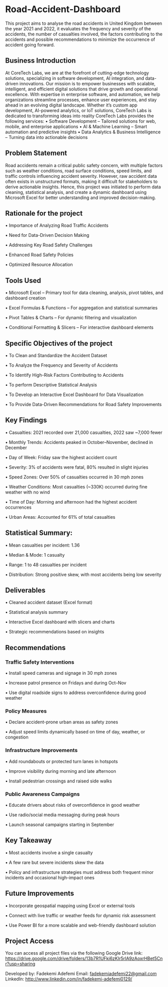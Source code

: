 # Road-Accident-Dashboard
This project aims to analyse the road accidents in United Kingdom between the year 2021 and 2022, it evaluates the frequency and severity of the accidents, the number of casualties involved, the factors contributing to the accidents and possible recommendations to minimize the occurrence of accident going forward. 

## Business Introduction
At CoreTech Labs, we are at the forefront of cutting-edge technology solutions, specializing in software development, AI integration, and data-driven innovations.
Our mission is to empower businesses with scalable, intelligent, and efficient digital solutions that drive growth and operational excellence. With expertise in enterprise software, and automation, we help organizations streamline processes, enhance user experiences, and stay ahead in an evolving digital landscape. Whether it’s custom app development, AI-powered analytics, or IoT solutions, CoreTech Labs is dedicated to transforming ideas into reality
CoreTech Labs provides the following services: 
•	Software Development – Tailored solutions for web, mobile, and enterprise applications 
•	AI & Machine Learning – Smart automation and predictive insights 
•	Data Analytics & Business Intelligence – Turning data into actionable decisions

## Problem Statement
Road accidents remain a critical public safety concern, with multiple factors such as weather conditions, road surface conditions, speed limits, and traffic controls influencing accident severity.
However, raw accident data often exists in unstructured formats, making it difficult for stakeholders to derive actionable insights.
Hence, this project was initiated to perform data cleaning, statistical analysis, and create a dynamic dashboard using Microsoft Excel for better understanding and improved decision-making.

## Rationale for the project
•	Importance of Analyzing Road Traffic Accidents

•	Need for Data-Driven Decision Making 

•	Addressing Key Road Safety Challenges 

•	Enhanced Road Safety Policies 

•	Optimized Resource Allocation


## Tools Used
•	Microsoft Excel – Primary tool for data cleaning, analysis, pivot tables, and dashboard creation

•	Excel Formulas & Functions – For aggregation and statistical summaries

•	Pivot Tables & Charts – For dynamic filtering and visualization

•	Conditional Formatting & Slicers – For interactive dashboard elements

## Specific Objectives of the project
•	To Clean and Standardize the Accident Dataset

•	To Analyze the Frequency and Severity of Accidents

•	To Identify High-Risk Factors Contributing to Accidents

•	To perform Descriptive Statistical Analysis

•	To Develop an Interactive Excel Dashboard for Data Visualization

•	To Provide Data-Driven Recommendations for Road Safety Improvements

## Key Findings
•	Casualties: 2021 recorded over 21,000 casualties, 2022 saw ~7,000 fewer

•	Monthly Trends: Accidents peaked in October–November, declined in December

•	Day of Week: Friday saw the highest accident count

•	Severity: 3% of accidents were fatal, 80% resulted in slight injuries

•	Speed Zones: Over 50% of casualties occurred in 30 mph zones

•	Weather Conditions: Most casualties (~330K) occurred during fine weather with no wind

•	Time of Day: Morning and afternoon had the highest accident occurrences

•	Urban Areas: Accounted for 61% of total casualties

## Statistical Summary:
•	Mean casualties per incident: 1.36

•	Median & Mode: 1 casualty

•	Range: 1 to 48 casualties per incident

•	Distribution: Strong positive skew, with most accidents being low severity


## Deliverables
•	Cleaned accident dataset (Excel format)

•	Statistical analysis summary

•	Interactive Excel dashboard with slicers and charts

•	Strategic recommendations based on insights

## Recommendations
 ### Traffic Safety Interventions
•	Install speed cameras and signage in 30 mph zones

•	Increase patrol presence on Fridays and during Oct–Nov

•	Use digital roadside signs to address overconfidence during good weather

### Policy Measures
•	Declare accident-prone urban areas as safety zones

•	Adjust speed limits dynamically based on time of day, weather, or congestion
### Infrastructure Improvements
•	Add roundabouts or protected turn lanes in hotspots

•	Improve visibility during morning and late afternoon

•	Install pedestrian crossings and raised side walks

### Public Awareness Campaigns
•	Educate drivers about risks of overconfidence in good weather

•	Use radio/social media messaging during peak hours

•	Launch seasonal campaigns starting in September

## Key Takeaway
•	Most accidents involve a single casualty

•	A few rare but severe incidents skew the data

•	Policy and infrastructure strategies must address both frequent minor incidents and occasional high-impact ones

## Future Improvements
•	Incorporate geospatial mapping using Excel or external tools

•	Connect with live traffic or weather feeds for dynamic risk assessment

•	Use Power BI for a more scalable and web-friendly dashboard solution

## Project Access
You can access all project files via the following Google Drive link:
https://drive.google.com/drive/folders/13b7R1UFki6zKIr5rlA9zAoxrHBet5Cnr?usp=sharing

Developed by: Fadekemi Adefemi
Email: fadekemiadefemi22@gmail.com 
LinkedIn: http://www.linkedin.com/in/fadekemi-adefemi0129/
